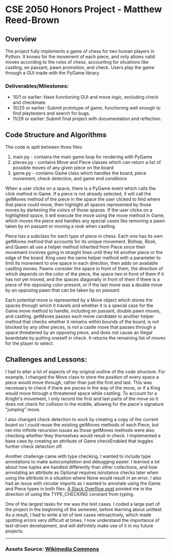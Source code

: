 # CSE 2050 Honors Project - Matthew Reed-Brown

## Overview
The project fully implements a game of chess for two human players in Python. It knows for the movement of each piece, and only allows valid moves according to the rules of chess, accounting for situations like castling, en passant, pawn promotion, and check. Users play the game through a GUI made with the PyGame library.

### Deliverables/Milestones:
- 10/1 or earlier:
Have functioning GUI and move logic, excluding check and checkmate.
- 10/25 or earlier:
Submit prototype of game, functioning well enough to find playtesters and search for bugs.
- 11/29 or earlier:
Submit final project with documentation and reflection.

## Code Structure and Algorithms

The code is split between three files:
1. main.py - contains the main game loop for rendering with PyGame
2. pieces.py - contains Move and Piece classes which can return a list of possible moves of any given piece on the board
3. game.py - contains Game class which handles the board, piece movement, check detection, and game end conditions

When a user clicks on a space, there is a PyGame event which calls the click method in Game. If a piece is not already selected, it will call the getMoves method of the piece in the space the user clicked to find where that piece could move, then highlight all spaces represented by those moves by darkening the colors of those spaces. If the user clicks on a highlighted space, it will execute the move using the move method in Game, which moves the piece and handles any special cases like removing a pawn taken by en passant or moving a rook when castling. 

Piece has a subclass for each type of piece in chess. Each one has its own getMoves method that accounts for its unique movement. Bishop, Rook, and Queen all use a helper method inherited from Piece since their movement involves going in straight lines until they hit another piece or the edge of the board. King uses the same helper method with a parameter to limit its movement to one space in each direction, then adds on available castling moves. Pawns consider the space in front of them, the direction of which depends on the color of the piece, the space two in front of them if it has not yet moved, and the spaces diagonally in front of them if there is a piece of the opposing color present, or if the last move was a double move by an opposing pawn that can be taken by *en passant*.

Each potential move is represented by a Move object which stores the spaces through which it travels and whether it is a special case for the Game.move method to handle, including en passant, double pawn moves, and castling. getMoves passes each move candidate to another helper method that checks whether it remains within bounds of the board, is not blocked by any other pieces, is not a castle move that passes through a space threatened by an opposing piece, and does not cause an illegal boardstate by putting oneself in check. It returns the remaining list of moves for the player to select.


## Challenges and Lessons:

I had to alter a lot of aspects of my original outline of the code structure. For example, I changed the Move class to store the position of every space a piece would move through, rather than just the first and last. This was necessary to check if there are pieces in the way of the move, or if a King would move through a threatened space while castling. To account for a Knight's movement, I only record the first and last parts of the move so it does not check for collision in the middle, allowing for the piece's signature "jumping" move.

I also changed check detection to work by creating a copy of the current board so I could reuse the existing getMoves methods of each Piece, but ran into infinite recursion issues as those getMoves methods were also checking whether they themselves would result in check. I implemented a base case by creating an attribute of Game checkEnabled that toggles further check detection off.

Another challenge came with type checking. I wanted to include type annotations to make autocompletion and debugging easier. I learned a lot about how tuples are handled differently than other collections, and how annotating an attribute as Optional requires isinstance checks later when using the attribute in a situation where None would result in an error. I also had an issue with circular imports as I wanted to annotate using the Game and Piece types in both files. [A Stack Overflow post](https://stackoverflow.com/a/39757388) pointed me in the direction of using the TYPE_CHECKING constant from typing.

One of the largest tasks for me was the test cases. I coded a large part of the project in the beginning of the semester, before learning about unittest. As a result, I had to write a lot of test cases retroactively, which made spotting errors very difficult at times. I now understand the importance of test-driven development, and will definitely make use of it in my future projects.

---
### Assets Source: [Wikimedia Commons](https://commons.wikimedia.org/wiki/Category:SVG_chess_pieces)
